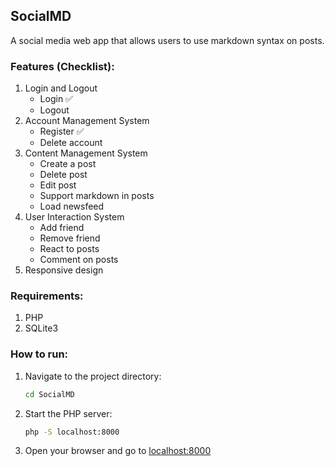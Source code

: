## SocialMD
A social media web app that allows users to use markdown syntax on posts.

### Features (Checklist):
1. Login and Logout
   - Login ✅
   - Logout
2. Account Management System
   - Register ✅
   - Delete account
3. Content Management System
   - Create a post
   - Delete post
   - Edit post
   - Support markdown in posts
   - Load newsfeed
4. User Interaction System
   - Add friend
   - Remove friend
   - React to posts
   - Comment on posts
5. Responsive design

### Requirements:
1. PHP
2. SQLite3

### How to run:
1. Navigate to the project directory:
   ```bash
   cd SocialMD
   ```
2. Start the PHP server:
   ```bash
   php -S localhost:8000
   ```
3. Open your browser and go to [localhost:8000](http://localhost:8000)
